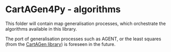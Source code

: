 # CartAGen4Py - algorithms
This folder will contain map generalisation processes, which orchestrate the algorithms available in this library.

The port of generalisation processes such as AGENT, or the least squares (from the [CartAGen library](https://github.com/IGNF/CartAGen)) is foreseen in the future.